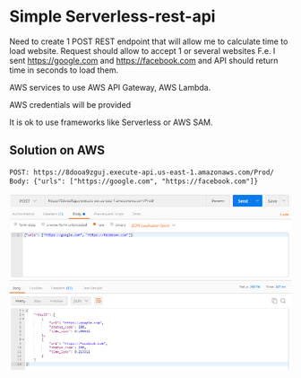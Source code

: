 # Simple Serverless-rest-api

Need to create 1 POST REST endpoint that will allow me to calculate time to load website. 
Request should allow to accept 1 or several websites
F.e. I sent https://google.com and https://facebook.com and API should return time in seconds to load them. 

AWS services to use AWS API Gateway, AWS Lambda. 

AWS credentials will be provided

It is ok to use frameworks like Serverless or AWS SAM.



## Solution on AWS
```shell
POST: https://8dooa9zguj.execute-api.us-east-1.amazonaws.com/Prod/
Body: {"urls": ["https://google.com", "https://facebook.com"]}
```

![image](https://raw.githubusercontent.com/LialinMaxim/simple_serverless_api/master/static/demo_request.png)


